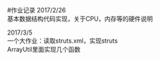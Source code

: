 #作业记录
2017/2/26</br>
基本数据结构代码实现，关于CPU，内存等的硬件说明

2017/3/5</br>
一个大作业：读取struts.xml，实现struts</br>
ArrayUtil里面实现几个函数
